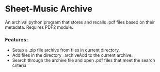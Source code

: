 # Sheet-Music Archive

An archival python program that stores and recalls .pdf files based on their metadata.  Requires PDF2 module.

### Features:

  * Setup a .zip file archive from files in current directory.
  * Add files in the directory _archiveAdd to the current archive.
  * Search through the archive file and open .pdf files that meet the search criteria.
  
  
